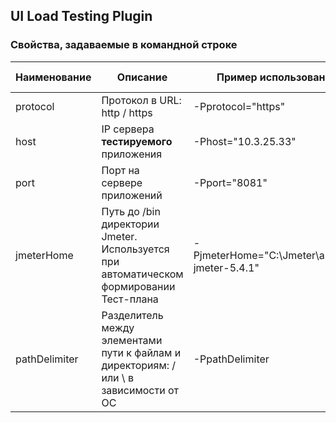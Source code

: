 ## UI Load Testing Plugin

### Свойства, задаваемые в командной строке

| Наименование | Описание | Пример использования | По умолчанию | Обязательность |
| -------------| ---------| ------ | --------------------- | ------------- |
| protocol | Протокол в URL: http / https | -Pprotocol="https" | http | Да |
| host | IP сервера **тестируемого** приложения | -Phost="10.3.25.33" | 127.0.0.1 | Да |
| port | Порт на сервере приложений | -Pport="8081" | 8080 | Да |
| jmeterHome | Путь до /bin директории Jmeter. Используется при автоматическом формировании Тест-плана | -PjmeterHome="C:\Jmeter\apache-jmeter-5.4.1" | Не задано | Да |
| pathDelimiter | Разделитель между элементами пути к файлам и директориям: / или \ в зависимости от ОС | -PpathDelimiter | \ | Да | 
